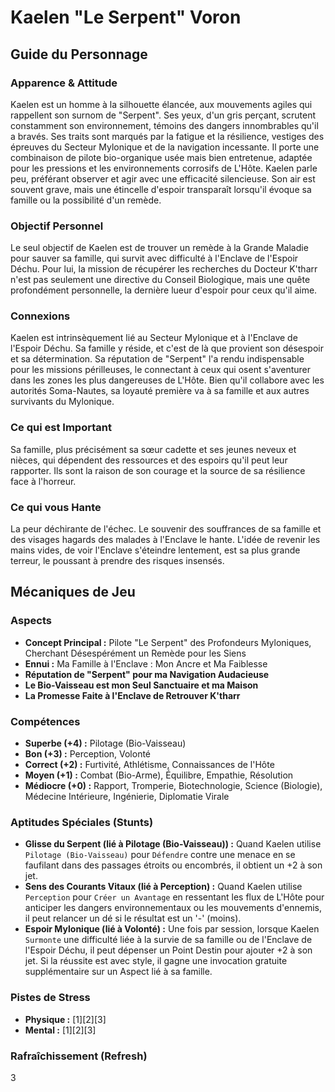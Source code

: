 # Kaelen "Le Serpent" Voron

## Guide du Personnage

### Apparence & Attitude

Kaelen est un homme à la silhouette élancée, aux mouvements agiles qui rappellent son surnom de "Serpent". Ses yeux, d'un gris perçant, scrutent constamment son environnement, témoins des dangers innombrables qu'il a bravés. Ses traits sont marqués par la fatigue et la résilience, vestiges des épreuves du Secteur Mylonique et de la navigation incessante. Il porte une combinaison de pilote bio-organique usée mais bien entretenue, adaptée pour les pressions et les environnements corrosifs de L'Hôte. Kaelen parle peu, préférant observer et agir avec une efficacité silencieuse. Son air est souvent grave, mais une étincelle d'espoir transparaît lorsqu'il évoque sa famille ou la possibilité d'un remède.

### Objectif Personnel

Le seul objectif de Kaelen est de trouver un remède à la Grande Maladie pour sauver sa famille, qui survit avec difficulté à l'Enclave de l'Espoir Déchu. Pour lui, la mission de récupérer les recherches du Docteur K'tharr n'est pas seulement une directive du Conseil Biologique, mais une quête profondément personnelle, la dernière lueur d'espoir pour ceux qu'il aime.

### Connexions

Kaelen est intrinsèquement lié au Secteur Mylonique et à l'Enclave de l'Espoir Déchu. Sa famille y réside, et c'est de là que provient son désespoir et sa détermination. Sa réputation de "Serpent" l'a rendu indispensable pour les missions périlleuses, le connectant à ceux qui osent s'aventurer dans les zones les plus dangereuses de L'Hôte. Bien qu'il collabore avec les autorités Soma-Nautes, sa loyauté première va à sa famille et aux autres survivants du Mylonique.

### Ce qui est Important

Sa famille, plus précisément sa sœur cadette et ses jeunes neveux et nièces, qui dépendent des ressources et des espoirs qu'il peut leur rapporter. Ils sont la raison de son courage et la source de sa résilience face à l'horreur.

### Ce qui vous Hante

La peur déchirante de l'échec. Le souvenir des souffrances de sa famille et des visages hagards des malades à l'Enclave le hante. L'idée de revenir les mains vides, de voir l'Enclave s'éteindre lentement, est sa plus grande terreur, le poussant à prendre des risques insensés.

## Mécaniques de Jeu

### Aspects

*   **Concept Principal :** Pilote "Le Serpent" des Profondeurs Myloniques, Cherchant Désespérément un Remède pour les Siens
*   **Ennui :** Ma Famille à l'Enclave : Mon Ancre et Ma Faiblesse
*   **Réputation de "Serpent" pour ma Navigation Audacieuse**
*   **Le Bio-Vaisseau est mon Seul Sanctuaire et ma Maison**
*   **La Promesse Faite à l'Enclave de Retrouver K'tharr**

### Compétences

*   **Superbe (+4) :** Pilotage (Bio-Vaisseau)
*   **Bon (+3) :** Perception, Volonté
*   **Correct (+2) :** Furtivité, Athlétisme, Connaissances de l'Hôte
*   **Moyen (+1) :** Combat (Bio-Arme), Équilibre, Empathie, Résolution
*   **Médiocre (+0) :** Rapport, Tromperie, Biotechnologie, Science (Biologie), Médecine Intérieure, Ingénierie, Diplomatie Virale

### Aptitudes Spéciales (Stunts)

*   **Glisse du Serpent (lié à Pilotage (Bio-Vaisseau)) :** Quand Kaelen utilise `Pilotage (Bio-Vaisseau)` pour `Défendre` contre une menace en se faufilant dans des passages étroits ou encombrés, il obtient un +2 à son jet.
*   **Sens des Courants Vitaux (lié à Perception) :** Quand Kaelen utilise `Perception` pour `Créer un Avantage` en ressentant les flux de L'Hôte pour anticiper les dangers environnementaux ou les mouvements d'ennemis, il peut relancer un dé si le résultat est un '-' (moins).
*   **Espoir Mylonique (lié à Volonté) :** Une fois par session, lorsque Kaelen `Surmonte` une difficulté liée à la survie de sa famille ou de l'Enclave de l'Espoir Déchu, il peut dépenser un Point Destin pour ajouter +2 à son jet. Si la réussite est avec style, il gagne une invocation gratuite supplémentaire sur un Aspect lié à sa famille.

### Pistes de Stress

*   **Physique :** [1][2][3]
*   **Mental :** [1][2][3]

### Rafraîchissement (Refresh)

3